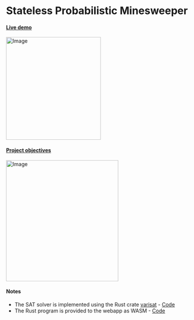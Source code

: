 # Stateless Probabilistic Minesweeper

#### [Live demo](https://sat-minesweeper.netlify.app/)

<img width="259" height="281" alt="Image" src="https://github.com/user-attachments/assets/a80ec9c8-e7ac-40c2-bde6-ca258b476abf" />

#### [Project objectives](https://x.com/kostascrypto/status/1940444390255665509)

<img width="307" height="331" alt="Image" src="https://github.com/user-attachments/assets/d9bdcbbd-b0d1-4b63-b1ea-76690d058e35" />

#### Notes
- The SAT solver is implemented using the Rust crate [varisat](https://docs.rs/varisat/latest/varisat/) - [Code](./common/src/lib.rs)
- The Rust program is provided to the webapp as WASM - [Code](./wasm/src/lib.rs)
